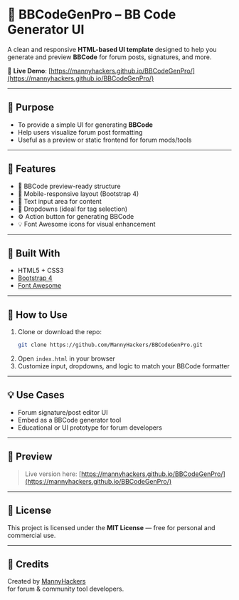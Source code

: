 # 🧩 BBCodeGenPro – BB Code Generator UI

A clean and responsive **HTML-based UI template** designed to help you generate and preview **BBCode** for forum posts, signatures, and more.

🔗 **Live Demo**: [https://mannyhackers.github.io/BBCodeGenPro/](https://mannyhackers.github.io/BBCodeGenPro/)

---

## 🎯 Purpose

- To provide a simple UI for generating **BBCode**
- Help users visualize forum post formatting
- Useful as a preview or static frontend for forum mods/tools

---

## 🚀 Features

- 🧠 BBCode preview-ready structure
- 📱 Mobile-responsive layout (Bootstrap 4)
- 📝 Text input area for content
- 🔽 Dropdowns (ideal for tag selection)
- ⚙️ Action button for generating BBCode
- 💡 Font Awesome icons for visual enhancement

---

## 🧱 Built With

- HTML5 + CSS3
- [Bootstrap 4](https://getbootstrap.com/)
- [Font Awesome](https://fontawesome.com/)

---

## 📁 How to Use

1. Clone or download the repo:
   ```bash
   git clone https://github.com/MannyHackers/BBCodeGenPro.git
   ```
2. Open `index.html` in your browser
3. Customize input, dropdowns, and logic to match your BBCode formatter

---

## 💡 Use Cases

- Forum signature/post editor UI
- Embed as a BBCode generator tool
- Educational or UI prototype for forum developers

---

## 📸 Preview

> Live version here: [https://mannyhackers.github.io/BBCodeGenPro/](https://mannyhackers.github.io/BBCodeGenPro/)

---

## 📄 License

This project is licensed under the **MIT License** — free for personal and commercial use.

---

## 🙌 Credits

Created by [MannyHackers](https://github.com/MannyHackers)  
for forum & community tool developers.
